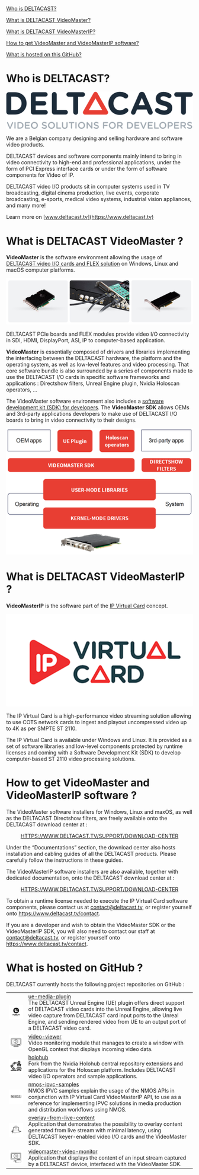 [Who is DELTACAST?](#who-is-deltacast)

[What is DELTACAST VideoMaster?](#what-is-deltacast-videomaster)

[What is DELTACAST VideoMasterIP?](#what-is-deltacast-videomasterip)

[How to get VideoMaster and VideoMasterIP software?](#how-to-get-videomaster-and-videomasterip-software)

[What is hosted on this GitHub?](#what-is-hosted-on-github)

# Who is DELTACAST?

<p align="center">
   <img src="img/deltacast_logo.png" width="600">
</p>
We are a Belgian company designing and selling hardware and software video products.

</br>

DELTACAST devices and software components mainly intend to bring in video connectivity to high-end and professional applications, under the form of PCI Express interface cards or under the form of software components for Video of IP.
</br>

DELTACAST video I/O products sit in computer systems used in TV broadcasting, digital cinema production, live events, corporate broadcasting, e-sports, medical video systems, industrial vision appliances, and many more!
</br>

Learn more on [www.deltacast.tv](https://www.deltacast.tv)

# What is DELTACAST VideoMaster ?

**VideoMaster** is the software environment allowing the usage of [DELTACAST video I/O cards and FLEX solution](https://www.deltacast.tv/products/developer-products) on Windows, Linux and macOS computer platforms.

<p align="center">
   <img src="img/cards.png" width="700">
</p>
DELTACAST PCIe boards and FLEX modules provide video I/O connectivity in SDI, HDMI, DisplayPort, ASI, IP to computer-based application.

</br>

**VideoMaster** is essentially composed of drivers and libraries implementing the interfacing between the DELTACAST hardware, the platform and the operating system, as well as low-level features and video processing. That core software bundle is also surrounded by a series of components made to use the DELTACAST I/O cards in specific software frameworks and applications : Directshow filters, Unreal Engine plugin, Nvidia Holoscan operators, …

The VideoMaster software environment also includes a [software development kit (SDK) for developers](https://www.deltacast.tv/products/developer-products/software-development-kit/videomaster-oem-sdk). The **VideoMaster SDK** allows OEMs and 3rd-party applications developers to make use of DELTACAST I/O boards to bring in video connectivity to their designs.

<p align="center">
   <img src="img/videomaster.png">
</p>

# What is DELTACAST VideoMasterIP ?

**VideoMasterIP** is the software part of the [IP Virtual Card](https://www.deltacast.tv/products/developer-products/ip-software/ip-virtual-card-smpte-st-2110-edition) concept.

<p align="center">
   <img src="img/ipvc_logo.png">
</p>

The IP Virtual Card is a high-performance video streaming solution allowing to use COTS network cards to ingest and playout uncompressed video up to 4K as per SMPTE ST 2110.

The IP Virtual Card is available under Windows and Linux. It is provided as a set of software libraries and low-level components protected by runtime licenses and coming with a Software Development Kit (SDK) to develop computer-based ST 2110 video processing solutions.

# How to get VideoMaster and VideoMasterIP software ?

The VideoMaster software installers for Windows, Linux and maxOS, as well as the DELTACAST Directshow filters, are freely available onto the DELTACAST download center at :
<p align="center">
   <a href="https://www.deltacast.tv/support/download-center">HTTPS://WWW.DELTACAST.TV/SUPPORT/DOWNLOAD-CENTER</a>
</p>

Under the “Documentations” section, the download center also hosts installation and cabling guides of all the DELTACAST products. Please carefully follow the instructions in these guides.

The VideoMasterIP software installers are also available, together with dedicated documentation, onto the DELTACAST download center at :
<p align="center">
   <a href="https://www.deltacast.tv/support/download-center">HTTPS://WWW.DELTACAST.TV/SUPPORT/DOWNLOAD-CENTER</a>
</p>

To obtain a runtime license needed to execute the IP Virtual Card software components, please contact us at contact@deltacast.tv, or register yourself onto https://www.deltacast.tv/contact.

If you are a developer and wish to obtain the VideoMaster SDK or the VideoMasterIP SDK, you will also need to contact our staff at contact@deltacast.tv, or register yourself onto https://www.deltacast.tv/contact.

# What is hosted on GitHub ?

DELTACAST currently hosts the following project repositories on GitHub :

|  |  |
| --- | --- |
| ![](img/unreal.png) | [ue-media-plugin](https://github.com/deltacasttv/ue-media-plugin) </br> The DELTACAST Unreal Engine (UE) plugin offers direct support of DELTACAST video cards into the Unreal Engine, allowing live video capture from DELTACAST card input ports to the Unreal Engine, and sending rendered video from UE to an output port of a DELTACAST video card. |
| ![](img/videoviewer.png) | [video-viewer](https://github.com/deltacasttv/video-viewer) </br>Video monitoring module that manages to create a window with OpenGL context that displays incoming video data. |
| ![](img/holohub.png) | [holohub](https://github.com/deltacasttv/holohub) </br> Fork from the Nvidia Holohub central repository extensions and applications for the Holoscan platform. Includes DELTACAST video I/O operators and sample applications.|
| ![](img/nmos.png) | [nmos-ipvc-samples](https://github.com/deltacasttv/nmos-ipvc-samples) </br> NMOS IPVC samples explain the usage of the NMOS APIs in conjunction with IP Virtual Card VideoMasterIP API, to use as a reference for implementing IPVC solutions in media production and distribution workflows using NMOS. |
| ![](img/overlay.png) | [overlay-from-live-content](https://github.com/deltacasttv/overlay-from-live-content) </br> Application that demonstrates the possibility to overlay content generated from live stream with minimal latency, using DELTACAST keyer-enabled video I/O cards and the VideoMaster SDK. |
| ![](img/monitor.png) | [videomaster-video-monitor](https://github.com/deltacasttv/videomaster-video-monitor) </br> Application that displays the content of an input stream captured by a DELTACAST device, interfaced with the VideoMaster SDK. |
